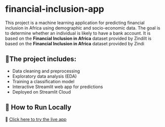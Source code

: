 # financial-inclusion-app
This project is a machine learning application for predicting financial inclusion in Africa using demographic and socio-economic data. 
The goal is to determine whether an individual is likely to have a bank account. 
It is based on the **Financial Inclusion in Africa** dataset provided by ZindiIt is based on the **Financial Inclusion in Africa** dataset provided by Zindi

## 🔹The project includes:
- Data cleaning and preprocessing
- Exploratory data analysis (EDA)
- Training a classification model
- Interactive Streamlit web app for predictions
- Deployed on Streamlit Cloud
## 🔹 How to Run Locally
🚀 [Click here to try the live app](https://financial-inclusion-app-92jvn86blumsovqo4hyvkg.streamlit.app/)

